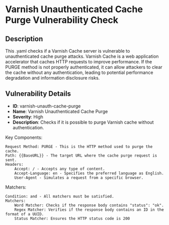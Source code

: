 # Varnish Unauthenticated Cache Purge Vulnerability Check

## Description

This .yaml checks if a Varnish Cache server is vulnerable to unauthenticated cache purge attacks. Varnish Cache is a web application accelerator that caches HTTP requests to improve performance. If the PURGE method is not properly authenticated, it can allow attackers to clear the cache without any authentication, leading to potential performance degradation and information disclosure risks.

## Vulnerability Details

- **ID**: varnish-unauth-cache-purge
- **Name**: Varnish Unauthenticated Cache Purge
- **Severity**: High
- **Description**: Checks if it is possible to purge Varnish cache without authentication.


Key Components:

    Request Method: PURGE - This is the HTTP method used to purge the cache.
    Path: {{BaseURL}} - The target URL where the cache purge request is sent.
    Headers:
        Accept: / - Accepts any type of content.
        Accept-Language: en - Specifies the preferred language as English.
        User-Agent - Simulates a request from a specific browser.

Matchers:

    Condition: and - All matchers must be satisfied.
    Matchers:
        Word Matcher: Checks if the response body contains "status": "ok".
        Regex Matcher: Verifies if the response body contains an ID in the format of a UUID.
        Status Matcher: Ensures the HTTP status code is 200
